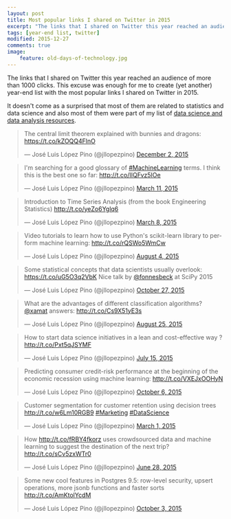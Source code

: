 ```yaml
---
layout: post
title: Most popular links I shared on Twitter in 2015
excerpt: "The links that I shared on Twitter this year reached an audience of more than 1000 clicks, so I decided to create a list with the most popular ones."
tags: [year-end list, twitter]
modified: 2015-12-27
comments: true
image:
    feature: old-days-of-technology.jpg
---
```



The links that I shared on Twitter this year reached an audience of more than 1000 clicks.
This excuse was enough for me to create (yet another) year-end list with the most popular links I shared on Twitter in 2015.


It doesn't come as a surprised that most of them are related to statistics and data science and also most of them were part of my list of [data science and data analysis resources](http://lopezpino.com/2015/10/13/75-online-resources-data-science-and-analysis/).


<blockquote class="twitter-tweet" lang="en"><p lang="en" dir="ltr">The central limit theorem explained with bunnies and dragons: <a href="https://t.co/kZOQQ4FlnO">https://t.co/kZOQQ4FlnO</a></p>&mdash; José Luis López Pino (@jllopezpino) <a href="https://twitter.com/jllopezpino/status/671960865646710784">December 2, 2015</a></blockquote>
<script async src="//platform.twitter.com/widgets.js" charset="utf-8"></script>



<blockquote class="twitter-tweet" lang="en"><p lang="en" dir="ltr">I&#39;m searching for a good glossary of <a href="https://twitter.com/hashtag/MachineLearning?src=hash">#MachineLearning</a> terms. I think this is the best one so far: <a href="http://t.co/IIQFvz5IOe">http://t.co/IIQFvz5IOe</a></p>&mdash; José Luis López Pino (@jllopezpino) <a href="https://twitter.com/jllopezpino/status/575699182465519616">March 11, 2015</a></blockquote>
<script async src="//platform.twitter.com/widgets.js" charset="utf-8"></script>



<blockquote class="twitter-tweet" lang="en"><p lang="en" dir="ltr">Introduction to Time Series Analysis (from the book Engineering Statistics) <a href="http://t.co/yeZo6Yglq6">http://t.co/yeZo6Yglq6</a></p>&mdash; José Luis López Pino (@jllopezpino) <a href="https://twitter.com/jllopezpino/status/574467146270531584">March 8, 2015</a></blockquote>
<script async src="//platform.twitter.com/widgets.js" charset="utf-8"></script>



<blockquote class="twitter-tweet" lang="en"><p lang="en" dir="ltr">Video tutorials to learn how to use Python&#39;s scikit-learn library to perform machine learning: <a href="http://t.co/rQSWo5WmCw">http://t.co/rQSWo5WmCw</a></p>&mdash; José Luis López Pino (@jllopezpino) <a href="https://twitter.com/jllopezpino/status/628640461385801728">August 4, 2015</a></blockquote>
<script async src="//platform.twitter.com/widgets.js" charset="utf-8"></script>



<blockquote class="twitter-tweet" lang="en"><p lang="en" dir="ltr">Some statistical concepts that data scientists usually overlook: <a href="https://t.co/uG5O3q2VbK">https://t.co/uG5O3q2VbK</a> Nice talk by <a href="https://twitter.com/fonnesbeck">@fonnesbeck</a> at SciPy 2015</p>&mdash; José Luis López Pino (@jllopezpino) <a href="https://twitter.com/jllopezpino/status/659102551305027587">October 27, 2015</a></blockquote>
<script async src="//platform.twitter.com/widgets.js" charset="utf-8"></script>



<blockquote class="twitter-tweet" lang="en"><p lang="en" dir="ltr">What are the advantages of different classification algorithms? <a href="https://twitter.com/xamat">@xamat</a> answers: <a href="http://t.co/Cs9X51yE3s">http://t.co/Cs9X51yE3s</a></p>&mdash; José Luis López Pino (@jllopezpino) <a href="https://twitter.com/jllopezpino/status/636046662142676992">August 25, 2015</a></blockquote>
<script async src="//platform.twitter.com/widgets.js" charset="utf-8"></script>




<blockquote class="twitter-tweet" lang="en"><p lang="en" dir="ltr">How to start data science initiatives in a lean and cost-effective way ? <a href="http://t.co/Pxt5qJSYMF">http://t.co/Pxt5qJSYMF</a></p>&mdash; José Luis López Pino (@jllopezpino) <a href="https://twitter.com/jllopezpino/status/621203890764128256">July 15, 2015</a></blockquote>
<script async src="//platform.twitter.com/widgets.js" charset="utf-8"></script>



<blockquote class="twitter-tweet" lang="en"><p lang="en" dir="ltr">Predicting consumer credit-risk performance at the beginning of the economic recession using machine learning: &#10; <a href="http://t.co/VXEJxOOHyN">http://t.co/VXEJxOOHyN</a></p>&mdash; José Luis López Pino (@jllopezpino) <a href="https://twitter.com/jllopezpino/status/651445907813216260">October 6, 2015</a></blockquote>
<script async src="//platform.twitter.com/widgets.js" charset="utf-8"></script>



<blockquote class="twitter-tweet" lang="en"><p lang="en" dir="ltr">Customer segmentation for customer retention using decision trees <a href="http://t.co/w6Lm10RGB9">http://t.co/w6Lm10RGB9</a> <a href="https://twitter.com/hashtag/Marketing?src=hash">#Marketing</a> <a href="https://twitter.com/hashtag/DataScience?src=hash">#DataScience</a></p>&mdash; José Luis López Pino (@jllopezpino) <a href="https://twitter.com/jllopezpino/status/571961900034084864">March 1, 2015</a></blockquote>
<script async src="//platform.twitter.com/widgets.js" charset="utf-8"></script>



<blockquote class="twitter-tweet" lang="en"><p lang="en" dir="ltr">How <a href="http://t.co/fRBY4fkorz">http://t.co/fRBY4fkorz</a> uses crowdsourced data and machine learning to suggest the destination of the next trip? <a href="http://t.co/sCv5zxWTr0">http://t.co/sCv5zxWTr0</a></p>&mdash; José Luis López Pino (@jllopezpino) <a href="https://twitter.com/jllopezpino/status/615130160183050241">June 28, 2015</a></blockquote>
<script async src="//platform.twitter.com/widgets.js" charset="utf-8"></script>


<blockquote class="twitter-tweet" lang="en"><p lang="en" dir="ltr">Some new cool features in Postgres 9.5: row-level security, upsert operations, more jsonb functions and faster sorts <a href="http://t.co/AmKtolYcdM">http://t.co/AmKtolYcdM</a></p>&mdash; José Luis López Pino (@jllopezpino) <a href="https://twitter.com/jllopezpino/status/650242727075028992">October 3, 2015</a></blockquote>
<script async src="//platform.twitter.com/widgets.js" charset="utf-8"></script>
